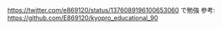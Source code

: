 https://twitter.com/e869120/status/1376089196100653060 で勉強
参考: https://github.com/E869120/kyopro_educational_90
